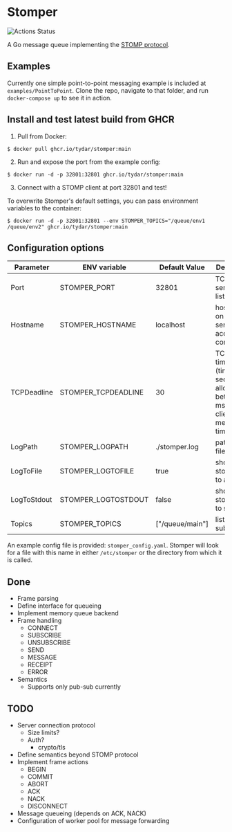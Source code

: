 # Stomper

![Actions Status](https://github.com/tydar/stomper/actions/workflows/go.yml/badge.svg)

A Go message queue implementing the [STOMP protocol](https://stomp.github.io/stomp-specification-1.2.html).

## Examples

Currently one simple point-to-point messaging example is included at `examples/PointToPoint`. Clone the repo, navigate to that folder, and run `docker-compose up` to see it in action.

## Install and test latest build from GHCR

1. Pull from Docker:

```shell
$ docker pull ghcr.io/tydar/stomper:main
```

2. Run and expose the port from the example config:

```shell
$ docker run -d -p 32801:32801 ghcr.io/tydar/stomper:main
```

3. Connect with a STOMP client at port 32801 and test!

To overwrite Stomper's default settings, you can pass environment variables to the container:

```shell
$ docker run -d -p 32801:32801 --env STOMPER_TOPICS="/queue/env1 /queue/env2" ghcr.io/tydar/stomper:main
```

## Configuration options

| Parameter | ENV variable | Default Value | Description |
| --------- | ------------ | ------------- | ----------- |
| Port      | STOMPER_PORT | 32801         | TCP port server listens on |
| Hostname  | STOMPER_HOSTNAME | localhost | hostname on which server accepts connections |
| TCPDeadline | STOMPER_TCPDEADLINE | 30 | TCP timeout (time in seconds allowed between msg from client, 0 means no timeout) |
| LogPath   | STOMPER_LOGPATH | ./stomper.log | path to log file |
| LogToFile | STOMPER_LOGTOFILE | true     | should we stomper log to a file? |
| LogToStdout| STOMPER_LOGTOSTDOUT| false   | should stomper log to stdout? |
| Topics    | STOMPER_TOPICS    | ["/queue/main"] | list of pub-sub topics |

An example config file is provided: `stomper_config.yaml`. Stomper will look for a file with this name in either `/etc/stomper` or the directory from which it is called.

## Done

* Frame parsing
* Define interface for queueing
* Implement memory queue backend
* Frame handling
  * CONNECT
  * SUBSCRIBE
  * UNSUBSCRIBE
  * SEND
  * MESSAGE
  * RECEIPT
  * ERROR
* Semantics
  * Supports only pub-sub currently

## TODO

* Server connection protocol
    * Size limits?
    * Auth?
        * crypto/tls
* Define semantics beyond STOMP protocol
* Implement frame actions
    * BEGIN
    * COMMIT
    * ABORT
    * ACK
    * NACK
    * DISCONNECT
* Message queueing (depends on ACK, NACK)
* Configuration of worker pool for message forwarding

